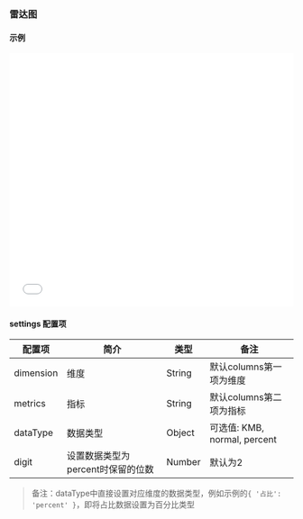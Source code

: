 ### 雷达图

#### 示例

<iframe width="100%" height="450" src="//jsfiddle.net/vue_echarts/jww5fqs8/5/embedded/result,html,js/?bodyColor=fff" allowfullscreen="allowfullscreen" frameborder="0"></iframe>

#### settings 配置项

| 配置项 | 简介 | 类型 | 备注 |
| --- | --- | --- | --- |
| dimension | 维度 | String | 默认columns第一项为维度 |
| metrics | 指标 | String | 默认columns第二项为指标 |
| dataType | 数据类型 | Object | 可选值: KMB, normal, percent |
| digit | 设置数据类型为percent时保留的位数 | Number | 默认为2 |

> 备注：dataType中直接设置对应维度的数据类型，例如示例的`{ '占比': 'percent' }`，即将占比数据设置为百分比类型
